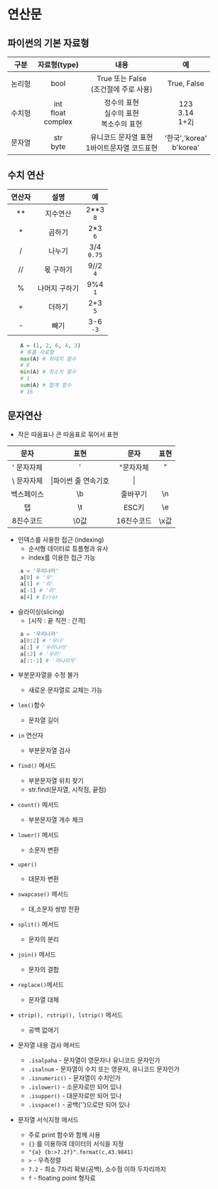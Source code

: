 # 연산문
## 파이썬의 기본 자료형
|구분| 자료형(type)| 내용|예|
|:-:|:-:|:-:|:-:|
|논리형|bool|True 또는 False<br>(조건절에 주로 사용)|True, False|
|수치형|int<br>float<br>complex|정수의 표현<br>실수의 표현<br> 복소수의 표현| 123<br>3.14<br>1+2j|
|문자열|str<br>byte|유니코드 문자열 표현<br>1바이트문자열 코드표현|'한국','korea'<br>b'korea'
## 수치 연산
|연산자|설명| 예 |
|:-:|:-:|:-:|
|**|지수연산|2**3<br>`8`|
|*|곱하기|2*3<br>`6`|
|/|나누기|3/4<br>`0.75`|
|//|몫 구하기|9//2<br>`4`|
|%|나머지 구하기|9%4<br>`1`|
|+|더하기|2+3<br>`5`|
|-|빼기|3-6<br>`-3`|
```python
	A = (1, 2, 6, 4, 3) 
	# 튜플 자료형
	max(A) # 최대치 함수
	# 6
	min(A) # 최소치 함수
	# 1
	sum(A) # 합계 함수
	# 16
```
## 문자연산
- 작은 따옴표나 큰 따옴표로 묶어서 표현

|문자|표현|문자|표현
|:-:|:-:|:-:|:-:|
|' 문자자체|\'|"문자자체|\"|
|\ 문자자체|\\|파이썬 줄 연속기호|\|
|백스페이스|\b|줄바꾸기|\n|
|탭|\t|ESC키|\e|
|8진수코드|\0값|16진수코드|\x값|
- 인덱스를 사용한 접근 (indexing)
	- 순서형 데이터로 튜플형과 유사
	- index를 이용한 접근 가능
```python
	a = '우리나라'
	a[0] # '우'
	a[1] # '리'
	a[-1] # '라'
	a[4] # Error
```
- 슬라이싱(slicing)
	- [시작 : 끝 직전 : 간격]
```python
	a = '우리나라'
	a[0:2] # '우나'
	a[:] # '우리나라'
	a[:2] # '우리'
	a[::-1] # '라나리우'
```
- 부분문자열을 수정 불가
	- 새로운 문자열로 교체는 가능

- `len()`함수
	- 문자열 길이

- `in` 연산자
	- 부분문자열 검사

- `find()` 메서드
	- 부분문자열 위치 찾기
	- str.find(문자열, 시작점, 끝점)

- `count()` 메서드
	- 부분문자열 개수 체크

- `lower()` 메서드
	- 소문자 변환

- `uper()`
	- 대문자 변환

- `swapcase()` 메서드
	- 대,소문자 쌍방 전환

- `split()` 메서드
	- 문자의 분리

- `join()` 메서드
	- 문자의 결합

- `replace()`메서드
	- 문자열 대체

- `strip(), rstrip(), lstrip()` 메서드
	- 공백 없애기

- 문자열 내용 검사 메서드
	- `.isalpaha` - 문자열이 영문자나 유니코드 문자인가
	- `.isalnum` - 문자열이 수치 또는 영문자, 유니코드 문자인가
	- `.isnumeric()` - 문자열이 수치인가
	- `.islower()` - 소문자로만 되어 있나
	- `.isupper()` - 대문자로만 되어 있나
	- `.isspace()` - 공백('')으로만 되어 있나

- 문자열 서식지정 메서드
	- 주로 print 함수와 함께 사용
	- `{}` 를 이용하여 데이터의 서식을 지정
	- `"{a} {b:>7.2f}".format(c,43.9841)`
	- `>` - 우측정렬
	- `7.2` - 최소 7자리 확보(공백), 소수점 이하 두자리까지
	- `f` - floating point 형자료
